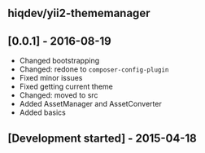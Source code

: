 hiqdev/yii2-thememanager
------------------------

## [0.0.1] - 2016-08-19

- Changed bootstrapping
- Changed: redone to `composer-config-plugin`
- Fixed minor issues
- Fixed getting current theme
- Changed: moved to src
- Added AssetManager and AssetConverter
- Added basics

## [Development started] - 2015-04-18
